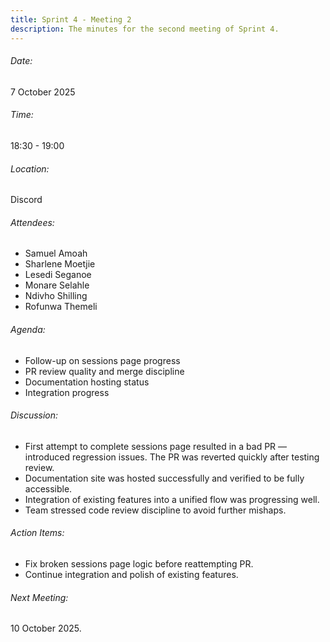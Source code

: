 ```yaml
---
title: Sprint 4 - Meeting 2
description: The minutes for the second meeting of Sprint 4.
---
```


###### Date:
7 October 2025

###### Time:
18:30 - 19:00

###### Location:
Discord

###### Attendees:
- Samuel Amoah
- Sharlene Moetjie
- Lesedi Seganoe
- Monare Selahle
- Ndivho Shilling
- Rofunwa Themeli

###### Agenda:

- Follow-up on sessions page progress
- PR review quality and merge discipline
- Documentation hosting status
- Integration progress

###### Discussion:

- First attempt to complete sessions page resulted in a bad PR — introduced regression issues. The PR was reverted quickly after testing review.
- Documentation site was hosted successfully and verified to be fully accessible.
- Integration of existing features into a unified flow was progressing well.
- Team stressed code review discipline to avoid further mishaps.

###### Action Items:

- Fix broken sessions page logic before reattempting PR.
- Continue integration and polish of existing features.

###### Next Meeting:
10 October 2025.
